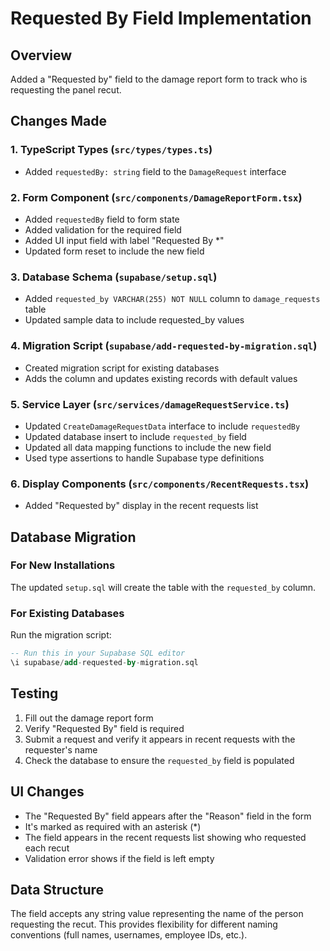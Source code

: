 # Requested By Field Implementation

## Overview
Added a "Requested by" field to the damage report form to track who is requesting the panel recut.

## Changes Made

### 1. TypeScript Types (`src/types/types.ts`)
- Added `requestedBy: string` field to the `DamageRequest` interface

### 2. Form Component (`src/components/DamageReportForm.tsx`)
- Added `requestedBy` field to form state
- Added validation for the required field
- Added UI input field with label "Requested By *"
- Updated form reset to include the new field

### 3. Database Schema (`supabase/setup.sql`)
- Added `requested_by VARCHAR(255) NOT NULL` column to `damage_requests` table
- Updated sample data to include requested_by values

### 4. Migration Script (`supabase/add-requested-by-migration.sql`)
- Created migration script for existing databases
- Adds the column and updates existing records with default values

### 5. Service Layer (`src/services/damageRequestService.ts`)
- Updated `CreateDamageRequestData` interface to include `requestedBy`
- Updated database insert to include `requested_by` field
- Updated all data mapping functions to include the new field
- Used type assertions to handle Supabase type definitions

### 6. Display Components (`src/components/RecentRequests.tsx`)
- Added "Requested by" display in the recent requests list

## Database Migration

### For New Installations
The updated `setup.sql` will create the table with the `requested_by` column.

### For Existing Databases
Run the migration script:
```sql
-- Run this in your Supabase SQL editor
\i supabase/add-requested-by-migration.sql
```

## Testing
1. Fill out the damage report form
2. Verify "Requested By" field is required
3. Submit a request and verify it appears in recent requests with the requester's name
4. Check the database to ensure the `requested_by` field is populated

## UI Changes
- The "Requested By" field appears after the "Reason" field in the form
- It's marked as required with an asterisk (*)
- The field appears in the recent requests list showing who requested each recut
- Validation error shows if the field is left empty

## Data Structure
The field accepts any string value representing the name of the person requesting the recut. This provides flexibility for different naming conventions (full names, usernames, employee IDs, etc.).
